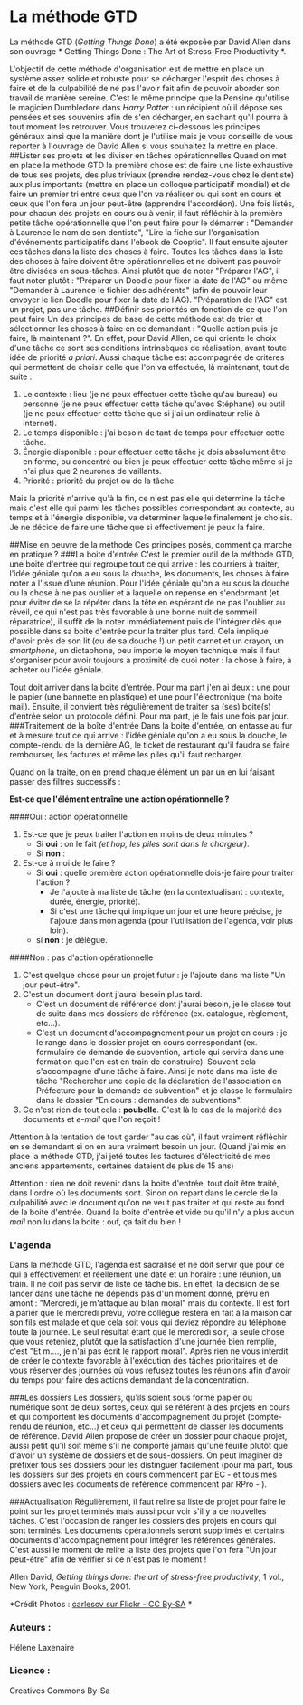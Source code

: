 # La méthode GTD
La méthode GTD (*Getting Things Done*) a été exposée par David Allen dans son ouvrage * Getting Things Done : The Art of Stress-Free Productivity *.

L'objectif de cette méthode d'organisation est de mettre en place un système assez solide et robuste pour se décharger l'esprit des choses à faire et de la culpabilité de ne pas l'avoir fait afin de pouvoir aborder son travail de manière sereine. C'est le même principe que la Pensine qu'utilise le magicien Dumbledore dans *Harry Potter* : un récipient où il dépose ses pensées et ses souvenirs afin de s'en décharger, en sachant qu'il pourra à tout moment les retrouver. Vous trouverez ci-dessous les principes généraux ainsi que la manière dont je l'utilise mais je vous conseille de vous reporter à l'ouvrage de David Allen si vous souhaitez la mettre en place.
##Lister ses projets et les diviser en tâches opérationnelles
Quand on met en place la méthode GTD la première chose est de faire une liste exhaustive de tous ses projets, des plus triviaux (prendre rendez-vous chez le dentiste) aux plus importants (mettre en place un colloque participatif mondial) et de faire un premier tri entre ceux que l'on va réaliser ou qui sont en cours et ceux que l'on fera un jour peut-être (apprendre l'accordéon). Une fois listés, pour chacun des projets en cours ou à venir, il faut réfléchir à la première petite tâche opérationnelle que l'on peut faire pour le démarrer : "Demander à Laurence le nom de son dentiste", "Lire la fiche sur l'organisation d'événements participatifs dans l'ebook de Cooptic". Il faut ensuite ajouter ces tâches dans la liste des choses à faire. Toutes les tâches dans la liste des choses à faire doivent être opérationnelles et ne doivent pas pouvoir être divisées en sous-tâches. Ainsi plutôt que de noter "Préparer l'AG", il faut noter plutôt : "Préparer un Doodle pour fixer la date de l'AG" ou même "Demander à Laurence le fichier des adhérents" (afin de pouvoir leur envoyer le lien Doodle pour fixer la date de l'AG). "Préparation de l'AG" est un projet, pas une tâche.
##Définir ses priorités en fonction de ce que l'on peut faire
Un des principes de base de cette méthode est de trier et sélectionner les choses à faire en ce demandant : "Quelle action puis-je faire, là maintenant ?". En effet, pour David Allen, ce qui oriente le choix d'une tâche ce sont ses conditions intrinsèques de réalisation, avant toute idée de priorité *a priori*. Aussi chaque tâche est accompagnée de critères qui permettent de choisir celle que l'on va effectuée, là maintenant, tout de suite :
1. Le contexte : lieu (je ne peux effectuer cette tâche qu'au bureau) ou personne (je ne peux effectuer cette tâche qu'avec Stéphane) ou outil (je ne peux effectuer cette tâche que si j'ai un ordinateur relié à internet).
2. Le temps disponible : j'ai besoin de tant de temps pour effectuer cette tâche.
3. Énergie disponible : pour effectuer cette tâche je dois absolument être en forme, ou concentré ou bien je peux effectuer cette tâche même si je n'ai plus que 2 neurones de vaillants.
4. Priorité : priorité du projet ou de la tâche. 

Mais la priorité n'arrive qu'à la fin, ce n'est pas elle qui détermine la tâche mais c'est elle qui parmi les tâches possibles correspondant au contexte, au temps et à l'énergie disponible, va déterminer laquelle finalement je choisis.
Je ne décide de faire une tâche que si effectivement je peux la faire.

##Mise en oeuvre de la méthode
Ces principes posés, comment ça marche en pratique ?
###La boite d'entrée
C'est le premier outil de la méthode GTD, une boite d'entrée qui regroupe tout ce qui arrive : les courriers à traiter, l'idée géniale qu'on a eu sous la douche, les documents, les choses à faire noter à l'issue d'une réunion. Pour l'idée géniale qu'on a eu sous la douche ou la chose à ne pas oublier et à laquelle on repense en s'endormant (et pour éviter de se la répéter dans la tête en espérant de ne pas l'oublier au réveil, ce qui n'est pas très favorable à une bonne nuit de sommeil réparatrice), il suffit de la noter immédiatement puis de l'intégrer dès que possible dans sa boite d'entrée pour la traiter plus tard. Cela implique d'avoir près de son lit (ou de sa douche !) un petit carnet et un crayon, un *smartphone*, un dictaphone, peu importe le moyen technique mais il faut s'organiser pour avoir toujours à proximité de quoi noter : la chose à faire, à acheter ou l'idée géniale. 

Tout doit arriver dans la boite d'entrée. Pour ma part j'en ai deux : une pour le papier (une bannette en plastique) et une pour l'électronique (ma boite mail). Ensuite, il convient très régulièrement de traiter sa (ses) boite(s) d'entrée selon un protocole défini. Pour ma part, je le fais une fois par jour.
###Traitement de la boîte d'entrée
Dans la boite d'entrée, on entasse au fur et à mesure tout ce qui arrive : l'idée géniale qu'on a eu sous la douche, le compte-rendu de la dernière AG, le ticket de restaurant qu'il faudra se faire rembourser, les factures et même les piles qu'il faut recharger.

Quand on la traite, on en prend chaque élément un par un en lui faisant passer des filtres successifs :

**Est-ce que l'élément entraîne une action opérationnelle ?**

####Oui : action opérationnelle
1. Est-ce que je peux traiter l'action en moins de deux minutes ? 
   * Si **oui** : on le fait *(et hop, les piles sont dans le chargeur)*. 
   * Si **non** : 
2. Est-ce à moi de le faire ?
   * Si **oui** : quelle première action opérationnelle dois-je faire pour traiter l'action ?
     * Je l'ajoute à ma liste de tâche (en la contextualisant : contexte, durée, énergie, priorité).
     * Si c'est une tâche qui implique un jour et une heure précise, je l'ajoute dans mon agenda (pour l'utilisation de l'agenda, voir plus loin).
   * si **non** :  je délègue.

####Non : pas d'action opérationnelle
1. C'est quelque chose pour un projet futur : je l'ajoute dans ma liste "Un jour peut-être".
2. C'est un document dont j'aurai besoin plus tard.
    * C'est un document de référence dont j'aurai besoin, je le classe tout de suite dans mes dossiers de référence (ex. catalogue, règlement, etc...).
    * C'est un document d'accompagnement pour un projet en cours : je le range dans le dossier projet en cours correspondant (ex. formulaire de demande de subvention, article qui servira dans une formation que l'on est en train de construire). Souvent cela s'accompagne d'une tâche à faire. Ainsi je note dans ma liste de tâche "Rechercher une copie de la déclaration de l'association en Préfecture pour la demande de subvention" et je classe le formulaire dans le dossier "En cours : demandes de subventions". 
3. Ce n'est rien de tout cela : **poubelle**. C'est là le cas de la majorité des documents et *e-mail* que l'on reçoit !

Attention à la tentation de tout garder "au cas où", il faut vraiment réfléchir en se demandant si on en aura vraiment besoin un jour. (Quand j'ai mis en place la méthode GTD, j'ai jeté toutes les factures d'électricité de mes anciens appartements, certaines dataient de plus de 15 ans) 

Attention : rien ne doit revenir dans la boite d'entrée, tout doit être traité, dans l'ordre où les documents sont. Sinon on repart dans le cercle de la culpabilité avec le document qu'on ne veut pas traiter et qui reste au fond de la boite d'entrée.
Quand la boite d'entrée et vide ou qu'il n'y a plus aucun *mail* non lu dans la boite : ouf, ça fait du bien !

### L'agenda
Dans la méthode GTD, l'agenda est sacralisé et ne doit servir que pour ce qui a effectivement et réellement une date et un horaire : une réunion, un train. Il ne doit pas servir de liste de tâche bis. En effet, la décision de se lancer dans une tâche ne dépends pas d'un moment donné, prévu en amont : "Mercredi, je m'attaque au bilan moral" mais du contexte. Il est fort à parier que le mercredi prévu, votre collègue restera en fait à la maison car son fils est malade et que cela soit vous qui deviez répondre au téléphone toute la journée. Le seul résultat étant que le mercredi soir, la seule chose que vous reteniez, plutôt que la satisfaction d'une journée bien remplie, c'est "Et m...., je n'ai pas écrit le rapport moral". Après rien ne vous interdit de créer le contexte favorable à l'exécution des tâches prioritaires et de vous réserver des journées où vous refusez toutes les réunions afin d'avoir du temps pour faire des actions demandant de la concentration. 

###Les dossiers
Les dossiers, qu'ils soient sous forme papier ou numérique sont de deux sortes, ceux qui se référent à des projets en cours et qui comportent les documents d'accompagnement du projet (compte-rendu de réunion, etc...) et ceux qui permettent de classer les documents de référence. David Allen propose de créer un dossier pour chaque projet, aussi petit qu'il soit même s'il ne comporte jamais qu'une feuille plutôt que d'avoir un système de dossiers et de sous-dossiers. On peut imaginer de préfixer tous ses dossiers pour les distinguer facilement (pour ma part, tous les dossiers sur des projets en cours commencent par EC - et tous mes dossiers avec les documents de référence commencent par RPro - ).

###Actualisation
Régulièrement, il faut relire sa liste de projet pour faire le point sur les projet terminés mais aussi pour voir s'il y a de nouvelles tâches. C'est l'occasion de ranger les dossiers des projets en cours qui sont terminés. Les documents opérationnels seront supprimés et certains documents d'accompagnement pour intégrer les références générales. C'est aussi le moment de relire la liste des projets que l'on fera "Un jour peut-être" afin de vérifier si ce n'est pas le moment !

Allen David, *Getting things done: the art of stress-free productivity*, 1 vol., New York, Penguin Books, 2001.


*Crédit Photos : [carlescv sur Flickr - CC By-SA](http://www.flickr.com/photos/carlescv/8364394934/sizes/o/in/photostream/) *
### Auteurs :
Hélène Laxenaire
### Licence :
Creatives Commons By-Sa
